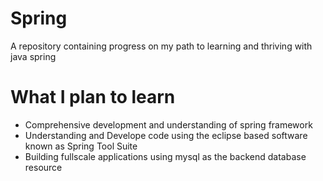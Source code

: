 # Spring

A repository containing progress on my path to learning and thriving with java spring

# What I plan to learn

* Comprehensive development and understanding of spring framework
* Understanding and Develope code using the eclipse based software known as Spring Tool Suite
* Building fullscale applications using mysql as the backend database resource
